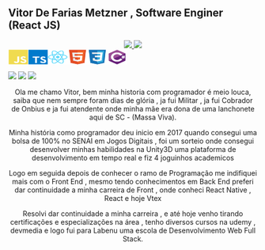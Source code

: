 ## Vitor De Farias Metzner , Software Enginer (React JS) 
<div align="center">
  <a href="https://github.com/vitorfarias001">
  <img height="180em" src="https://github-readme-stats.vercel.app/api?username=vitorfarias001&show_icons=true&theme=dracula&include_all_commits=true&count_private=true"/>
  <img height="180em" src="https://github-readme-stats.vercel.app/api/top-langs/?username=vitorfarias001&layout=compact&langs_count=7&theme=dracula"/>
</div>
<div style="display: flex"><br>
  <img align="center" alt="Vitor-Js" height="30" width="40" src="https://raw.githubusercontent.com/devicons/devicon/master/icons/javascript/javascript-plain.svg">
  <img align="center" alt="Vitor-Ts" height="30" width="40" src="https://raw.githubusercontent.com/devicons/devicon/master/icons/typescript/typescript-plain.svg">
  <img align="center" alt="Vitor-React" height="30" width="40" src="https://raw.githubusercontent.com/devicons/devicon/master/icons/react/react-original.svg">
  <img align="center" alt="Vitor-HTML" height="30" width="40" src="https://raw.githubusercontent.com/devicons/devicon/master/icons/html5/html5-original.svg">
  <img align="center" alt="Vitor-CSS" height="30" width="40" src="https://raw.githubusercontent.com/devicons/devicon/master/icons/css3/css3-original.svg">
  <img align="center" alt="Vitor-Csharp" height="30" width="40" src="https://raw.githubusercontent.com/devicons/devicon/master/icons/csharp/csharp-original.svg">
</div>
  
  <a href = "mailto:contato.vitorfariass@gmail.com"><img src="https://img.shields.io/badge/-Gmail-%23333?style=for-the-badge&logo=gmail&logoColor=white" target="_blank"></a>
  <a href="https://www.linkedin.com/in/devvitorfarias/" target="_blank"><img src="https://img.shields.io/badge/-LinkedIn-%230077B5?style=for-the-badge&logo=linkedin&logoColor=white" target="_blank"></a> 
    <a href="https://www.behance.net/vitordefarias" target="_blank"><img src="https://img.shields.io/badge/-Behance-blue?style=for-the-badge&logo=behance&logoColor=white" target="_blank"></a> 

  

</div>

<div align="center">
    <p> Ola me chamo Vitor,  bem minha historia com programador é meio louca, saiba que nem sempre foram dias de glória , ja fui Militar  , ja fui Cobrador de Onbius e ja fui atendente onde minha mãe era dona de uma lanchonete aqui de SC - (Massa Viva).</p
      <p>Minha história como programador deu inicio em 2017 quando consegui uma bolsa de 100% no SENAI em Jogos Digitais , foi um sorteio onde consegui desenvolver minhas habilidades na Unity3D uma plataforma de desenvolvimento em tempo real e  fiz 4 joguinhos academicos</p>
        <p>Logo em seguida depois de conhecer o ramo de Programação me indifiquei mais com o Front End , mesmo tendo conhecimentos em Back End preferi dar continuidade a minha carreira de Front , onde conheci React Native , React e hoje Vtex</p>
          <p>Resolvi dar continuidade a minha carreira , e até hoje venho tirando certificações e especializações na área , tenho diversos cursos na udemy , devmedia e logo fui para Labenu uma escola de Desenvolvimento Web Full Stack.</p>
  </div
  
